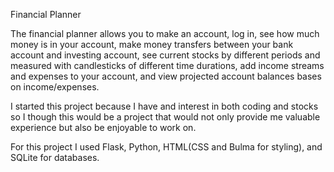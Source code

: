 Financial Planner

The financial planner allows you to make an account, log in, see how much money is in your account, 
make money transfers between your bank account and investing account, see current stocks by different
periods and measured with candlesticks of different time durations, add income streams and expenses
to your account, and view projected account balances bases on income/expenses.

I started this project because I have and interest in both coding and stocks so I though this would be
a project that would not only provide me valuable experience but also be enjoyable to work on.

For this project I used Flask, Python, HTML(CSS and Bulma for styling), and SQLite for databases.
